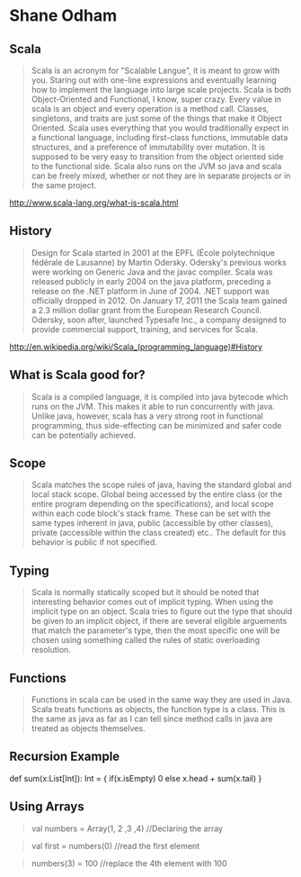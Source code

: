 Shane Odham
============

Scala
------

>Scala is an acronym for "Scalable Langue", it is meant to grow with you. Staring out with one-line expressions and eventually learning how to implement the language into large scale projects.
>Scala is both Object-Oriented and Functional, I know, super crazy. Every value in scala is an object and every operation is a method call. Classes, singletons, and traits are just some of the things that make it Object Oriented.
>Scala uses everything that you would traditionally expect in a functional language, including first-class functions, immutable data structures, and a preference of immutability over mutation. It is supposed to be very easy to transition from the object oriented side to the functional side.
>Scala also runs on the JVM so java and scala can be freely mixed, whether or not they are in separate projects or in the same project.

>

http://www.scala-lang.org/what-is-scala.html

History
--------

>Design for Scala started in 2001 at the EPFL (École polytechnique fédérale de Lausanne) by Martin Odersky. Odersky's previous works were working on Generic Java and the javac compiler.
>Scala was released publicly in early 2004 on the java platform, preceding a release on the .NET platform in June of 2004. .NET support was officially dropped in 2012.
>On January 17, 2011 the Scala team gained a 2.3 million dollar grant from the European Research Council. Odersky, soon after, launched Typesafe Inc., a company designed to provide commercial support, training, and services for Scala.

>

http://en.wikipedia.org/wiki/Scala_(programming_language)#History

What is Scala good for?
-------------------------

>Scala is a compiled language, it is compiled into java bytecode which runs on the JVM. This makes it able to run concurrently with java.
>Unlike java, however, scala has a very strong root in functional programming, thus side-effecting can be minimized and safer code can be potentially achieved.

Scope
--------
>Scala matches the scope rules of java, having the standard global and local stack scope. Global being accessed by the entire class (or the entire program depending on the specifications), and local scope within each code block's stack frame. These can be set with the same types inherent in java, public (accessible by other classes), private (accessible within the class created) etc.. The default for this behavior is public if not specified.

Typing
---------
>Scala is normally statically scoped but it should be noted that interesting behavior comes out of implicit typing. When using the implicit type on an object. Scala tries to figure out the type that should be given to an implicit object, if there are several eligible arguements that match the parameter's type, then the most specific one will be chosen using something called the rules of static overloading resolution.

Functions
-----------
>Functions in scala can be used in the same way they are used in Java. Scala treats functions as objects, the function type is a class. This is the same as java as far as I can tell since method calls in java are treated as objects themselves.

Recursion Example
-------------------
>
def sum(x:List[Int]): Int = {
	if(x.isEmpty) 0
	else x.head + sum(x.tail)
}

Using Arrays
--------------
>val numbers = Array(1, 2 ,3 ,4)     //Declaring the array

>val first = numbers(0)				//read the first element

>numbers(3) = 100					//replace the 4th element with 100



